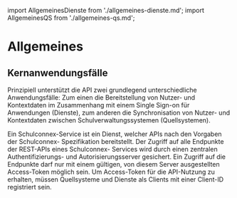 import AllgemeinesDienste from './allgemeines-dienste.md';
import AllgemeinesQS from './allgemeines-qs.md';

# Allgemeines

## Kernanwendungsfälle

Prinzipiell unterstützt die API zwei grundlegend unterschiedliche Anwendungsfälle: Zum
einen die Bereitstellung von Nutzer- und Kontextdaten im Zusammenhang mit einem Single
Sign-on für Anwendungen (Dienste), zum anderen die Synchronisation von Nutzer- und
Kontextdaten zwischen Schulverwaltungssystemen (Quellsystemen).

Ein Schulconnex-Service ist ein Dienst, welcher APIs nach den Vorgaben der Schulconnex-
Spezifikation bereitstellt. Der Zugriff auf alle Endpunkte der REST-APIs eines Schulconnex-
Services wird durch einen zentralen Authentifizierungs- und Autorisierungsserver gesichert.
Ein Zugriff auf die Endpunkte darf nur mit einem gültigen, von diesem Server ausgestellten
Access-Token möglich sein. Um Access-Token für die API-Nutzung zu erhalten, müssen
Quellsysteme und Dienste als Clients mit einer Client-ID registriert sein.

<AllgemeinesDienste />

<AllgemeinesQS />
